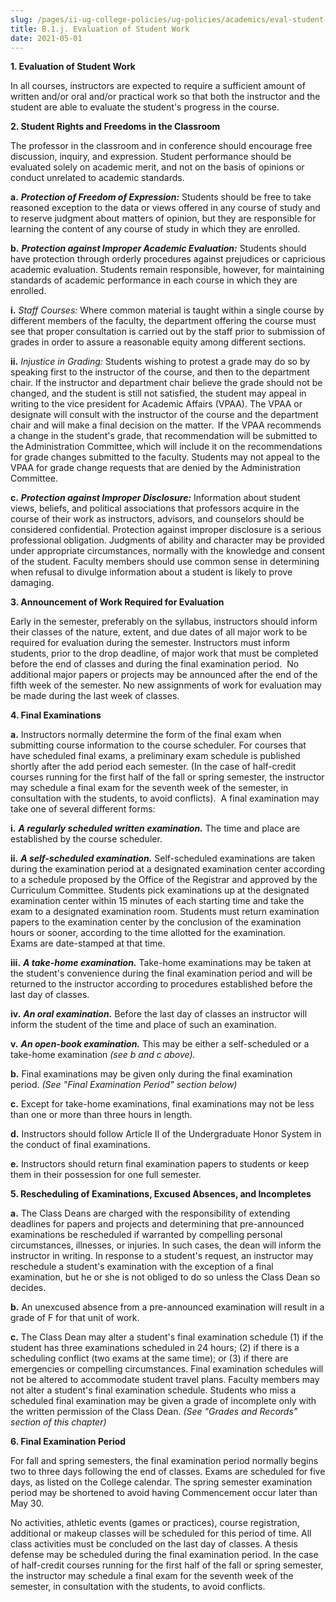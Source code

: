 ```yaml
---
slug: /pages/ii-ug-college-policies/ug-policies/academics/eval-student-work
title: B.1.j. Evaluation of Student Work
date: 2021-05-01
---
```

**1\. Evaluation of Student Work**

In all courses, instructors are expected to require a sufficient amount of written and/or oral and/or practical work so that both the instructor and the student are able to evaluate the student's progress in the course.

**2\. Student Rights and Freedoms in the Classroom**

The professor in the classroom and in conference should encourage free discussion, inquiry, and expression. Student performance should be evaluated solely on academic merit, and not on the basis of opinions or conduct unrelated to academic standards.

**a.** _**Protection of Freedom of Expression:**_ Students should be free to take reasoned exception to the data or views offered in any course of study and to reserve judgment about matters of opinion, but they are responsible for learning the content of any course of study in which they are enrolled.

**b.** _**Protection against Improper Academic Evaluation:**_ Students should have protection through orderly procedures against prejudices or capricious academic evaluation. Students remain responsible, however, for maintaining standards of academic performance in each course in which they are enrolled.

**i.** _Staff Courses:_ Where common material is taught within a single course by different members of the faculty, the department offering the course must see that proper consultation is carried out by the staff prior to submission of grades in order to assure a reasonable equity among different sections.

**ii.** _Injustice in Grading:_ Students wishing to protest a grade may do so by speaking first to the instructor of the course, and then to the department chair. If the instructor and department chair believe the grade should not be changed, and the student is still not satisfied, the student may appeal in writing to the vice president for Academic Affairs (VPAA). The VPAA or designate will consult with the instructor of the course and the department chair and will make a final decision on the matter.  If the VPAA recommends a change in the student's grade, that recommendation will be submitted to the Administration Committee, which will include it on the recommendations for grade changes submitted to the faculty. Students may not appeal to the VPAA for grade change requests that are denied by the Administration Committee.

**c.** _**Protection against Improper Disclosure:**_ Information about student views, beliefs, and political associations that professors acquire in the course of their work as instructors, advisors, and counselors should be considered confidential. Protection against improper disclosure is a serious professional obligation. Judgments of ability and character may be provided under appropriate circumstances, normally with the knowledge and consent of the student. Faculty members should use common sense in determining when refusal to divulge information about a student is likely to prove damaging.

**3\. Announcement of Work Required for Evaluation**

Early in the semester, preferably on the syllabus, instructors should inform their classes of the nature, extent, and due dates of all major work to be required for evaluation during the semester. Instructors must inform students, prior to the drop deadline, of major work that must be completed before the end of classes and during the final examination period.  No additional major papers or projects may be announced after the end of the fifth week of the semester. No new assignments of work for evaluation may be made during the last week of classes.

**4\. Final Examinations**

**a.** Instructors normally determine the form of the final exam when submitting course information to the course scheduler. For courses that have scheduled final exams, a preliminary exam schedule is published shortly after the add period each semester. (In the case of half-credit courses running for the first half of the fall or spring semester, the instructor may schedule a final exam for the seventh week of the semester, in consultation with the students, to avoid conflicts).  A final examination may take one of several different forms:

**i.** _**A regularly scheduled written examination.**_ The time and place are established by the course scheduler.

**ii.** _**A self-scheduled examination.**_ Self-scheduled examinations are taken during the examination period at a designated examination center according to a schedule proposed by the Office of the Registrar and approved by the Curriculum Committee. Students pick examinations up at the designated examination center within 15 minutes of each starting time and take the exam to a designated examination room. Students must return examination papers to the examination center by the conclusion of the examination hours or sooner, according to the time allotted for the examination. Exams are date-stamped at that time.

**iii.** _**A take-home examination.**_ Take-home examinations may be taken at the student's convenience during the final examination period and will be returned to the instructor according to procedures established before the last day of classes.

**iv.** _**An oral examination.**_ Before the last day of classes an instructor will inform the student of the time and place of such an examination.

**v.** _**An open-book examination.**_ This may be either a self-scheduled or a take-home examination _(see b and c above)._

**b.** Final examinations may be given only during the final examination period. _(See "Final Examination Period" section below)_

**c.** Except for take-home examinations, final examinations may not be less than one or more than three hours in length.

**d.** Instructors should follow Article II of the Undergraduate Honor System in the conduct of final examinations.

**e.** Instructors should return final examination papers to students or keep them in their possession for one full semester.

**5\. Rescheduling of Examinations, Excused Absences, and Incompletes**

**a.** The Class Deans are charged with the responsibility of extending deadlines for papers and projects and determining that pre-announced examinations be rescheduled if warranted by compelling personal circumstances, illnesses, or injuries. In such cases, the dean will inform the instructor in writing. In response to a student's request, an instructor may reschedule a student's examination with the exception of a final examination, but he or she is not obliged to do so unless the Class Dean so decides.

**b.** An unexcused absence from a pre-announced examination will result in a grade of F for that unit of work.

**c.** The Class Dean may alter a student's final examination schedule (1) if the student has three examinations scheduled in 24 hours; (2) if there is a scheduling conflict (two exams at the same time); or (3) if there are emergencies or compelling circumstances. Final examination schedules will not be altered to accommodate student travel plans. Faculty members may not alter a student's final examination schedule. Students who miss a scheduled final examination may be given a grade of incomplete only with the written permission of the Class Dean. _(See "Grades and Records" section of this chapter)_

**6\. Final Examination Period**

For fall and spring semesters, the final examination period normally begins two to three days following the end of classes. Exams are scheduled for five days, as listed on the College calendar. The spring semester examination period may be shortened to avoid having Commencement occur later than May 30.

No activities, athletic events (games or practices), course registration, additional or makeup classes will be scheduled for this period of time. All class activities must be concluded on the last day of classes. A thesis defense may be scheduled during the final examination period. In the case of half-credit courses running for the first half of the fall or spring semester, the instructor may schedule a final exam for the seventh week of the semester, in consultation with the students, to avoid conflicts.